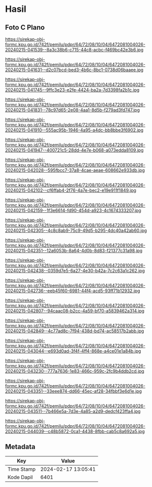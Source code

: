 # Hasil

## Foto C Plano

https://sirekap-obj-formc.kpu.go.id/742f/pemilu/pdpr/64/72/08/10/04/6472081004026-20240215-041539--8a3c38b6-c715-44c8-acbc-f469bc42e3b6.jpg

https://sirekap-obj-formc.kpu.go.id/742f/pemilu/pdpr/64/72/08/10/04/6472081004026-20240215-041631--d2c07bcd-bed3-4b6c-8bc1-0738d06baaee.jpg

https://sirekap-obj-formc.kpu.go.id/742f/pemilu/pdpr/64/72/08/10/04/6472081004026-20240215-041745--9ffc3e23-e2fe-4424-ba2a-7d3398fa2b1c.jpg

https://sirekap-obj-formc.kpu.go.id/742f/pemilu/pdpr/64/72/08/10/04/6472081004026-20240215-041831--78c97d65-2e08-4aa1-8d5b-f279ad3fd747.jpg

https://sirekap-obj-formc.kpu.go.id/742f/pemilu/pdpr/64/72/08/10/04/6472081004026-20240215-041910--555ac95b-1946-4a95-a4dc-bb8bbe3f6902.jpg

https://sirekap-obj-formc.kpu.go.id/742f/pemilu/pdpr/64/72/08/10/04/6472081004026-20240215-041947--400721c5-28dd-4e7e-b068-a073edda8109.jpg

https://sirekap-obj-formc.kpu.go.id/742f/pemilu/pdpr/64/72/08/10/04/6472081004026-20240215-042028--595fbcc7-37a8-4cae-aeae-608662e933db.jpg

https://sirekap-obj-formc.kpu.go.id/742f/pemilu/pdpr/64/72/08/10/04/6472081004026-20240215-042102--cf6ffab4-2f76-4a7e-bec2-e19e911f1849.jpg

https://sirekap-obj-formc.kpu.go.id/742f/pemilu/pdpr/64/72/08/10/04/6472081004026-20240215-042159--1f3e6614-fd90-454d-a923-4c1674333207.jpg

https://sirekap-obj-formc.kpu.go.id/742f/pemilu/pdpr/64/72/08/10/04/6472081004026-20240215-042305--4c8c8ab9-75c9-49d5-b295-4dc40a42ab60.jpg

https://sirekap-obj-formc.kpu.go.id/742f/pemilu/pdpr/64/72/08/10/04/6472081004026-20240215-042351--12a6053b-8a64-4d0b-8d83-f21377c31a98.jpg

https://sirekap-obj-formc.kpu.go.id/742f/pemilu/pdpr/64/72/08/10/04/6472081004026-20240215-042438--0359d7e5-6a27-4e30-b42a-7c2c63a1c262.jpg

https://sirekap-obj-formc.kpu.go.id/742f/pemilu/pdpr/64/72/08/10/04/6472081004026-20240215-042736--eeb45f60-6981-44f4-acd5-93ff71b12932.jpg

https://sirekap-obj-formc.kpu.go.id/742f/pemilu/pdpr/64/72/08/10/04/6472081004026-20240215-042807--94caac08-b2cc-4a59-bf70-a5839462a314.jpg

https://sirekap-obj-formc.kpu.go.id/742f/pemilu/pdpr/64/72/08/10/04/6472081004026-20240215-042849--4c77ad8c-7f94-438d-bd74-ac58517b2abb.jpg

https://sirekap-obj-formc.kpu.go.id/742f/pemilu/pdpr/64/72/08/10/04/6472081004026-20240215-043044--e693d0ad-3f4f-4ff4-868e-a4ce01e1a84b.jpg

https://sirekap-obj-formc.kpu.go.id/742f/pemilu/pdpr/64/72/08/10/04/6472081004026-20240215-043230--777a7636-1e83-466c-959c-2fc9b4ddb2cd.jpg

https://sirekap-obj-formc.kpu.go.id/742f/pemilu/pdpr/64/72/08/10/04/6472081004026-20240215-043351--33eee874-dd66-45ec-af28-34fbbf3e6d1e.jpg

https://sirekap-obj-formc.kpu.go.id/742f/pemilu/pdpr/64/72/08/10/04/6472081004026-20240215-043511--7b466e5a-7d3e-4a85-a2d9-dedcf423ffa4.jpg

https://sirekap-obj-formc.kpu.go.id/742f/pemilu/pdpr/64/72/08/10/04/6472081004026-20240215-044039--c48b5872-0ca1-4438-8fbb-cab5c8a692a5.jpg


## Metadata

| Key        | Value               |
| ---------- | ------------------- |
| Time Stamp | 2024-02-17 13:05:41 |
| Kode Dapil | 6401                |



